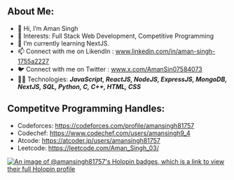 ## About Me:
- 👋 Hi, I’m Aman Singh
- 👀 Interests: Full Stack Web Development, Competitive Programming
- 🌱 I’m currently learning NextJS.
- 📫 Connect with me on LikendIn : www.linkedin.com/in/aman-singh-1755a2227
- 🐦 Connect with me on Twitter : www.x.com/AmanSin07584073
- 👨‍💻 Technologies: ***JavaScript, ReactJS, NodeJS, ExpressJS, MongoDB, NextJS, SQL, Python, C, C++, HTML, CSS***
 
## Competitve Programming Handles: 
- Codeforces: https://codeforces.com/profile/amansingh81757
- Codechef: https://www.codechef.com/users/amansingh9_4
- Atcode: https://atcoder.jp/users/amansingh81757
- Leetcode: https://leetcode.com/Aman_Singh_03/

[![An image of @amansingh81757's Holopin badges, which is a link to view their full Holopin profile](https://holopin.me/amansingh81757)](https://holopin.io/@amansingh81757)

<!---
AmanSingh81757/AmanSingh81757 is a ✨ special ✨ repository because its `README.md` (this file) appears on your GitHub profile.
You can click the Preview link to take a look at your changes.
--->
